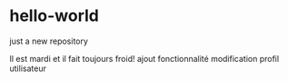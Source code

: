 # hello-world
just a new repository

Il est mardi et il fait toujours froid!
ajout fonctionnalité modification profil utilisateur
